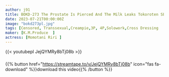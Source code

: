 ```yaml
---
author: j91
title: BOKD-273 The Prostate Is Pierced And The Milk Leaks Tokoroten SEX Riri Momotani
date: 2023-07-21T00:00:00Z
image: "bokd273pl.jpg"
tags: [Censored, Transsexual,Creampie,3P, 4P,Solowork,Cross Dressing	]
maker: [K.M.Produce  ]
actress: [Momotani Riri ]
---
```



{{< youtubepl JejQYMRy8bTj08b >}}
###

{{% button href="https://streamtape.to/v/JejQYMRy8bTj08b" icon="fas fa-download" %}}download this video{{% /button %}}

